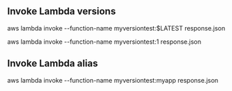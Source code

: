 ## Invoke Lambda versions

aws lambda invoke --function-name myversiontest:\$LATEST response.json

aws lambda invoke --function-name myversiontest:1 response.json

## Invoke Lambda alias

aws lambda invoke --function-name myversiontest:myapp response.json
